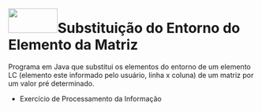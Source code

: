 # <img src="https://cdn.jsdelivr.net/gh/devicons/devicon/icons/java/java-original-wordmark.svg"  width="100" height="50"/>Substituição do Entorno do Elemento da Matriz
Programa em Java que substitui os elementos do entorno de um elemento LC (elemento este informado pelo usuário, linha x coluna) de um matriz por um valor pré determinado.
 - Exercício de Processamento da Informação
